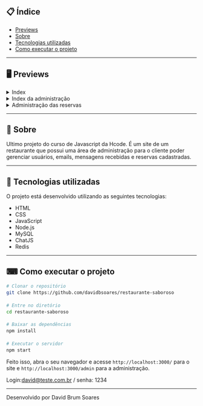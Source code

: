 ## 📋 Índice

- [Previews](#-Previews)
- [Sobre](#-Sobre)
- [Tecnologias utilizadas](#-Tecnologias-utilizadas)
- [Como executar o projeto](#-Como-executar-o-projeto)

---

## 🖥 Previews
<details>
  <summary>Index</summary>
  
  ![](/previews/index.png)
  
</details>

<details>
  <summary>Index da administração</summary>
  
  ![](/previews/admin.png)
  
</details>

<details>
  <summary>Administração das reservas</summary>
  
  ![](/previews/admin-reservations.png)
  
</details>

---

## 📖 Sobre 

Ultimo projeto do curso de Javascript da Hcode. É um site de um restaurante que possui uma área de administração para o cliente poder gerenciar usuários, emails, mensagens recebidas e reservas cadastradas.

--- 

## 🚀 Tecnologias utilizadas

O projeto está desenvolvido utilizando as seguintes tecnologias:

- HTML
- CSS
- JavaScript
- Node.js 
- MySQL 
- ChatJS
- Redis

--- 

## ⌨ Como executar o projeto

```bash
# Clonar o repositório
git clone https://github.com/davidbsoares/restaurante-saboroso

# Entre no diretório
cd restaurante-saboroso

# Baixar as dependências
npm install

# Executar o servidor
npm start
```

Feito isso, abra o seu navegador e acesse `http://localhost:3000/` para o site e `http://localhost:3000/admin` para a administração.

Login:david@teste.com.br / senha: 1234

---


Desenvolvido por David Brum Soares
